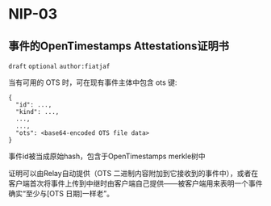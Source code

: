 NIP-03
======

事件的OpenTimestamps Attestations证明书
--------------------------------------

`draft` `optional` `author:fiatjaf`

当有可用的 OTS 时，可在现有事件主体中包含 ots 键:

```
{
  "id": ...,
  "kind": ...,
  ...,
  ...,
  "ots": <base64-encoded OTS file data>
}
```

事件id被当成原始hash，包含于OpenTimestamps merkle树中

证明可以由Relay自动提供（OTS 二进制内容附加到它接收到的事件中），或者在客户端首次将事件上传到中继时由客户端自己提供——被客户端用来表明一个事件确实“至少与[OTS 日期]一样老”。
